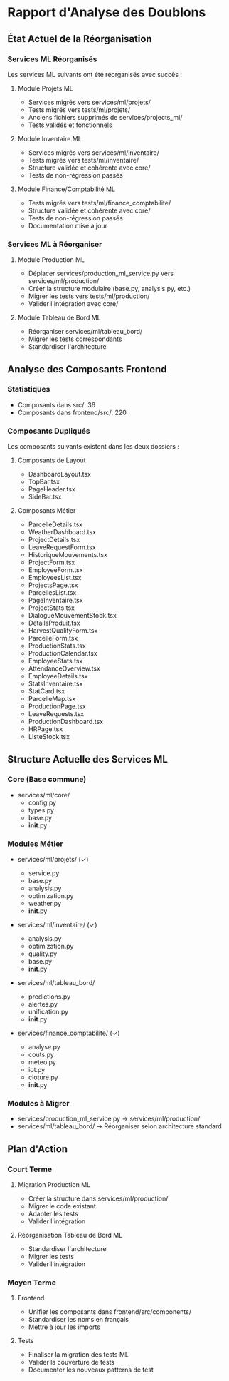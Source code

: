# Rapport d'Analyse des Doublons

## État Actuel de la Réorganisation

### Services ML Réorganisés

Les services ML suivants ont été réorganisés avec succès :

1. Module Projets ML
   - Services migrés vers services/ml/projets/
   - Tests migrés vers tests/ml/projets/
   - Anciens fichiers supprimés de services/projects_ml/
   - Tests validés et fonctionnels

2. Module Inventaire ML
   - Services migrés vers services/ml/inventaire/
   - Tests migrés vers tests/ml/inventaire/
   - Structure validée et cohérente avec core/
   - Tests de non-régression passés

3. Module Finance/Comptabilité ML
   - Tests migrés vers tests/ml/finance_comptabilite/
   - Structure validée et cohérente avec core/
   - Tests de non-régression passés
   - Documentation mise à jour

### Services ML à Réorganiser

1. Module Production ML
   - Déplacer services/production_ml_service.py vers services/ml/production/
   - Créer la structure modulaire (base.py, analysis.py, etc.)
   - Migrer les tests vers tests/ml/production/
   - Valider l'intégration avec core/

2. Module Tableau de Bord ML
   - Réorganiser services/ml/tableau_bord/
   - Migrer les tests correspondants
   - Standardiser l'architecture

## Analyse des Composants Frontend

### Statistiques
- Composants dans src/: 36
- Composants dans frontend/src/: 220

### Composants Dupliqués

Les composants suivants existent dans les deux dossiers :

1. Composants de Layout
   - DashboardLayout.tsx
   - TopBar.tsx
   - PageHeader.tsx
   - SideBar.tsx

2. Composants Métier
   - ParcelleDetails.tsx
   - WeatherDashboard.tsx
   - ProjectDetails.tsx
   - LeaveRequestForm.tsx
   - HistoriqueMouvements.tsx
   - ProjectForm.tsx
   - EmployeeForm.tsx
   - EmployeesList.tsx
   - ProjectsPage.tsx
   - ParcellesList.tsx
   - PageInventaire.tsx
   - ProjectStats.tsx
   - DialogueMouvementStock.tsx
   - DetailsProduit.tsx
   - HarvestQualityForm.tsx
   - ParcelleForm.tsx
   - ProductionStats.tsx
   - ProductionCalendar.tsx
   - EmployeeStats.tsx
   - AttendanceOverview.tsx
   - EmployeeDetails.tsx
   - StatsInventaire.tsx
   - StatCard.tsx
   - ParcelleMap.tsx
   - ProductionPage.tsx
   - LeaveRequests.tsx
   - ProductionDashboard.tsx
   - HRPage.tsx
   - ListeStock.tsx

## Structure Actuelle des Services ML

### Core (Base commune)
- services/ml/core/
  - config.py
  - types.py
  - base.py
  - __init__.py

### Modules Métier
- services/ml/projets/ (✓)
  - service.py
  - base.py
  - analysis.py
  - optimization.py
  - weather.py
  - __init__.py

- services/ml/inventaire/ (✓)
  - analysis.py
  - optimization.py
  - quality.py
  - base.py
  - __init__.py

- services/ml/tableau_bord/
  - predictions.py
  - alertes.py
  - unification.py
  - __init__.py

- services/finance_comptabilite/ (✓)
  - analyse.py
  - couts.py
  - meteo.py
  - iot.py
  - cloture.py
  - __init__.py

### Modules à Migrer
- services/production_ml_service.py → services/ml/production/
- services/ml/tableau_bord/ → Réorganiser selon architecture standard

## Plan d'Action

### Court Terme
1. Migration Production ML
   - Créer la structure dans services/ml/production/
   - Migrer le code existant
   - Adapter les tests
   - Valider l'intégration

2. Réorganisation Tableau de Bord ML
   - Standardiser l'architecture
   - Migrer les tests
   - Valider l'intégration

### Moyen Terme
1. Frontend
   - Unifier les composants dans frontend/src/components/
   - Standardiser les noms en français
   - Mettre à jour les imports

2. Tests
   - Finaliser la migration des tests ML
   - Valider la couverture de tests
   - Documenter les nouveaux patterns de test
